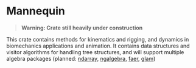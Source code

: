 # Mannequin

> **Warning: Crate still heavily under construction**

This crate contains methods for kinematics and rigging, and dynamics in biomechanics applications
and animation. It contains data structures and visitor algorithms for handling tree structures, and
will support multiple algebra packages (planned: [ndarray](https://github.com/rust-ndarray/ndarray),
[ngalgebra](https://github.com/dimforge/nalgebra), [faer](https://github.com/sarah-ek/faer-rs),
[glam](https://github.com/bitshifter/glam-rs))
